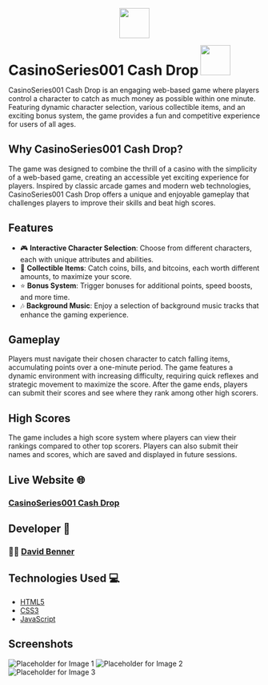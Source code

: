 <p align="center">
  <img src="https://cdn.dribbble.com/users/1393058/screenshots/3926536/media/d4e3a3e4ae633abe1248079cd60487c2.gif" width="60" height="60">
  <h1 style="display:inline;"><b>CasinoSeries001 Cash Drop</b></h1>
  <img src="https://cdn.dribbble.com/users/1393058/screenshots/3926536/media/d4e3a3e4ae633abe1248079cd60487c2.gif" width="60" height="60">
</p>

CasinoSeries001 Cash Drop is an engaging web-based game where players control a character to catch as much money as possible within one minute. Featuring dynamic character selection, various collectible items, and an exciting bonus system, the game provides a fun and competitive experience for users of all ages.

## Why CasinoSeries001 Cash Drop?

The game was designed to combine the thrill of a casino with the simplicity of a web-based game, creating an accessible yet exciting experience for players. Inspired by classic arcade games and modern web technologies, CasinoSeries001 Cash Drop offers a unique and enjoyable gameplay that challenges players to improve their skills and beat high scores.

## Features

- 🎮 **Interactive Character Selection**: Choose from different characters, each with unique attributes and abilities.
- 💸 **Collectible Items**: Catch coins, bills, and bitcoins, each worth different amounts, to maximize your score.
- ⭐ **Bonus System**: Trigger bonuses for additional points, speed boosts, and more time.
- 🎶 **Background Music**: Enjoy a selection of background music tracks that enhance the gaming experience.

## Gameplay

Players must navigate their chosen character to catch falling items, accumulating points over a one-minute period. The game features a dynamic environment with increasing difficulty, requiring quick reflexes and strategic movement to maximize the score. After the game ends, players can submit their scores and see where they rank among other high scorers.

## High Scores

The game includes a high score system where players can view their rankings compared to other top scorers. Players can also submit their names and scores, which are saved and displayed in future sessions.

## Live Website 🌐

### [CasinoSeries001 Cash Drop](https://casino-series001-cash-drop.vercel.app/)

## Developer 🤝

### 🧑‍💻 [David Benner](https://github.com/davebenner14)

## Technologies Used 💻

- [HTML5](https://developer.mozilla.org/en-US/docs/Web/HTML)
- [CSS3](https://developer.mozilla.org/en-US/docs/Web/CSS)
- [JavaScript](https://developer.mozilla.org/en-US/docs/Web/JavaScript)

## Screenshots

![Placeholder for Image 1](#)
![Placeholder for Image 2](#)
![Placeholder for Image 3](#)



